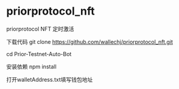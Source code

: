 # priorprotocol_nft
priorprotocol  NFT 定时激活



下载代码
git clone https://github.com/wallechj/priorprotocol_nft.git

cd Prior-Testnet-Auto-Bot

安装依赖
npm install

打开walletAddress.txt填写钱包地址
